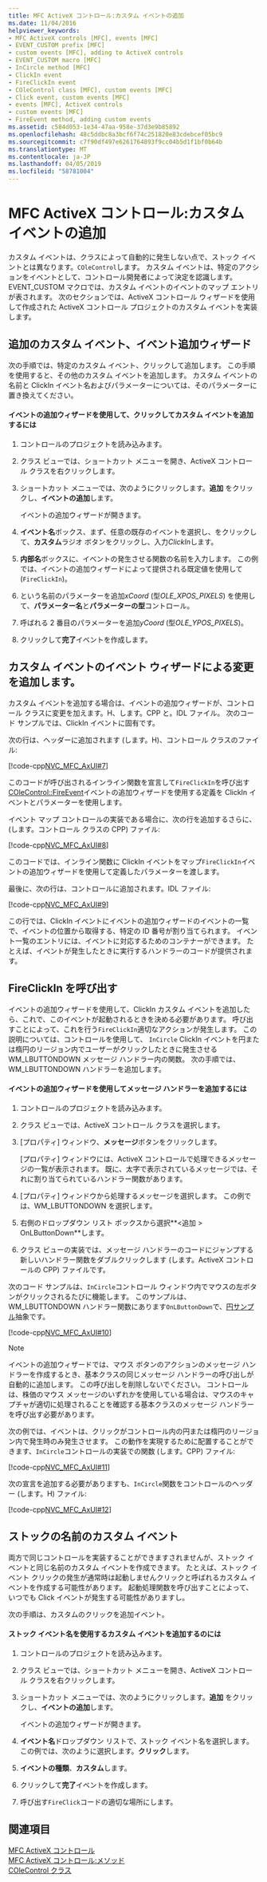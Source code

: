 ```yaml
---
title: MFC ActiveX コントロール:カスタム イベントの追加
ms.date: 11/04/2016
helpviewer_keywords:
- MFC ActiveX controls [MFC], events [MFC]
- EVENT_CUSTOM prefix [MFC]
- custom events [MFC], adding to ActiveX controls
- EVENT_CUSTOM macro [MFC]
- InCircle method [MFC]
- ClickIn event
- FireClickIn event
- COleControl class [MFC], custom events [MFC]
- Click event, custom events [MFC]
- events [MFC], ActiveX controls
- custom events [MFC]
- FireEvent method, adding custom events
ms.assetid: c584d053-1e34-47aa-958e-37d3e9b85892
ms.openlocfilehash: 48c5ddbc8a3bcf6f74c251820e83cdebcef05bc9
ms.sourcegitcommit: c7f90df497e6261764893f9cc04b5d1f1bf0b64b
ms.translationtype: MT
ms.contentlocale: ja-JP
ms.lasthandoff: 04/05/2019
ms.locfileid: "58781004"
---
```

# <a name="mfc-activex-controls-adding-custom-events"></a>MFC ActiveX コントロール:カスタム イベントの追加

カスタム イベントは、クラスによって自動的に発生しない点で、ストック イベントとは異なります。`COleControl`します。 カスタム イベントは、特定のアクションをイベントとして、コントロール開発者によって決定を認識します。 EVENT_CUSTOM マクロでは、カスタム イベントのイベントのマップ エントリが表されます。 次のセクションでは、ActiveX コントロール ウィザードを使用して作成された ActiveX コントロール プロジェクトのカスタム イベントを実装します。

##  <a name="_core_adding_a_custom_event_with_classwizard"></a> 追加のカスタム イベント、イベント追加ウィザード

次の手順では、特定のカスタム イベント、クリックして追加します。 この手順を使用すると、その他のカスタム イベントを追加します。 カスタム イベントの名前と ClickIn イベント名およびパラメーターについては、そのパラメーターに置き換えてください。

#### <a name="to-add-the-clickin-custom-event-using-the-add-event-wizard"></a>イベントの追加ウィザードを使用して、クリックしてカスタム イベントを追加するには

1. コントロールのプロジェクトを読み込みます。

1. クラス ビューでは、ショートカット メニューを開き、ActiveX コントロール クラスを右クリックします。

1. ショートカット メニューでは、次のようにクリックします。**追加** をクリックし、**イベントの追加**します。

   イベントの追加ウィザードが開きます。

1. **イベント名**ボックス、まず、任意の既存のイベントを選択し、をクリックして、**カスタム**ラジオ ボタンをクリックし、入力*ClickIn*します。

1. **内部名**ボックスに、イベントの発生させる関数の名前を入力します。 この例では、イベントの追加ウィザードによって提供される既定値を使用して (`FireClickIn`)。

1. という名前のパラメーターを追加*xCoord* (型*OLE_XPOS_PIXELS*) を使用して、**パラメーター名**と**パラメーターの型**コントロール。

1. 呼ばれる 2 番目のパラメーターを追加*yCoord* (型*OLE_YPOS_PIXELS*)。

1. クリックして**完了**イベントを作成します。

##  <a name="_core_classwizard_changes_for_custom_events"></a> カスタム イベントのイベント ウィザードによる変更を追加します。

カスタム イベントを追加する場合は、イベントの追加ウィザードが、コントロール クラスに変更を加えます。H、します。CPP と。IDL ファイル。 次のコード サンプルでは、ClickIn イベントに固有です。

次の行は、ヘッダーに追加されます (します。H)、コントロール クラスのファイル:

[!code-cpp[NVC_MFC_AxUI#7](../mfc/codesnippet/cpp/mfc-activex-controls-adding-custom-events_1.h)]

このコードが呼び出されるインライン関数を宣言して`FireClickIn`を呼び出す[COleControl::FireEvent](../mfc/reference/colecontrol-class.md#fireevent)イベントの追加ウィザードを使用する定義を ClickIn イベントとパラメーターを使用します。

イベント マップ コントロールの実装である場合に、次の行を追加するさらに、(します。コントロール クラスの CPP) ファイル:

[!code-cpp[NVC_MFC_AxUI#8](../mfc/codesnippet/cpp/mfc-activex-controls-adding-custom-events_2.cpp)]

このコードでは、インライン関数に ClickIn イベントをマップ`FireClickIn`イベントの追加ウィザードを使用して定義したパラメーターを渡します。

最後に、次の行は、コントロールに追加されます。IDL ファイル:

[!code-cpp[NVC_MFC_AxUI#9](../mfc/codesnippet/cpp/mfc-activex-controls-adding-custom-events_3.idl)]

この行では、ClickIn イベントにイベントの追加ウィザードのイベントの一覧で、イベントの位置から取得する、特定の ID 番号が割り当てられます。 イベント一覧のエントリには、イベントに対応するためのコンテナーができます。 たとえば、イベントが発生したときに実行するハンドラーのコードが提供されます。

##  <a name="_core_calling_fireclickin"></a> FireClickIn を呼び出す

イベントの追加ウィザードを使用して、ClickIn カスタム イベントを追加したら、これで、このイベントが起動されるときを決める必要があります。 呼び出すことによって、これを行う`FireClickIn`適切なアクションが発生します。 この説明については、コントロールを使用して、 `InCircle` ClickIn イベントを円または楕円のリージョン内でユーザーがクリックしたときに発生させる WM_LBUTTONDOWN メッセージ ハンドラー内の関数。 次の手順では、WM_LBUTTONDOWN ハンドラーを追加します。

#### <a name="to-add-a-message-handler-with-the-add-event-wizard"></a>イベントの追加ウィザードを使用してメッセージ ハンドラーを追加するには

1. コントロールのプロジェクトを読み込みます。

1. クラス ビューでは、ActiveX コントロール クラスを選択します。

1. [プロパティ] ウィンドウ、**メッセージ**ボタンをクリックします。

   [プロパティ] ウィンドウには、ActiveX コントロールで処理できるメッセージの一覧が表示されます。 既に、太字で表示されているメッセージでは、それに割り当てられているハンドラー関数があります。

1. [プロパティ] ウィンドウから処理するメッセージを選択します。 この例では、WM_LBUTTONDOWN を選択します。

1. 右側のドロップダウン リスト ボックスから選択**\<追加 > OnLButtonDown**します。

1. クラス ビューの実装では、メッセージ ハンドラーのコードにジャンプする新しいハンドラー関数をダブルクリックします (します。ActiveX コントロールの CPP) ファイルです。

次のコード サンプルは、`InCircle`コントロール ウィンドウ内でマウスの左ボタンがクリックされるたびに機能します。 このサンプルは、WM_LBUTTONDOWN ハンドラー関数にあります`OnLButtonDown`で、[円サンプル](../overview/visual-cpp-samples.md)抽象です。

[!code-cpp[NVC_MFC_AxUI#10](../mfc/codesnippet/cpp/mfc-activex-controls-adding-custom-events_4.cpp)]

> [!NOTE]
>  イベントの追加ウィザードでは、マウス ボタンのアクションのメッセージ ハンドラーを作成するとき、基本クラスの同じメッセージ ハンドラーの呼び出しが自動的に追加します。 この呼び出しを削除しないでください。 コントロールは、株価のマウス メッセージのいずれかを使用している場合は、マウスのキャプチャが適切に処理されることを確認する基本クラスのメッセージ ハンドラーを呼び出す必要があります。

次の例では、イベントは、クリックがコントロール内の円または楕円のリージョン内で発生時のみ発生させます。 この動作を実現するために配置することができます、`InCircle`コントロールの実装での関数 (します。CPP) ファイル:

[!code-cpp[NVC_MFC_AxUI#11](../mfc/codesnippet/cpp/mfc-activex-controls-adding-custom-events_5.cpp)]

次の宣言を追加する必要がありますも、`InCircle`関数をコントロールのヘッダー (します。H) ファイル:

[!code-cpp[NVC_MFC_AxUI#12](../mfc/codesnippet/cpp/mfc-activex-controls-adding-custom-events_6.h)]

##  <a name="_core_custom_events_with_stock_names"></a> ストックの名前のカスタム イベント

両方で同じコントロールを実装することができますされませんが、ストック イベントと同じ名前のカスタム イベントを作成できます。 たとえば、ストック イベント クリックの発生が通常時は起動しませんクリックと呼ばれるカスタム イベントを作成する可能性があります。 起動処理関数を呼び出すことによって、いつでも Click イベントが発生する可能性がありますし。

次の手順は、カスタムのクリックを追加イベント。

#### <a name="to-add-a-custom-event-that-uses-a-stock-event-name"></a>ストック イベント名を使用するカスタム イベントを追加するのには

1. コントロールのプロジェクトを読み込みます。

1. クラス ビューでは、ショートカット メニューを開き、ActiveX コントロール クラスを右クリックします。

1. ショートカット メニューでは、次のようにクリックします。**追加** をクリックし、**イベントの追加**します。

   イベントの追加ウィザードが開きます。

1. **イベント名**ドロップダウン リストで、ストック イベント名を選択します。 この例では、次のように選択します。**クリック**します。

1. **イベントの種類**、**カスタム**します。

1. クリックして**完了**イベントを作成します。

1. 呼び出す`FireClick`コードの適切な場所にします。

## <a name="see-also"></a>関連項目

[MFC ActiveX コントロール](../mfc/mfc-activex-controls.md)<br/>
[MFC ActiveX コントロール:メソッド](../mfc/mfc-activex-controls-methods.md)<br/>
[COleControl クラス](../mfc/reference/colecontrol-class.md)
